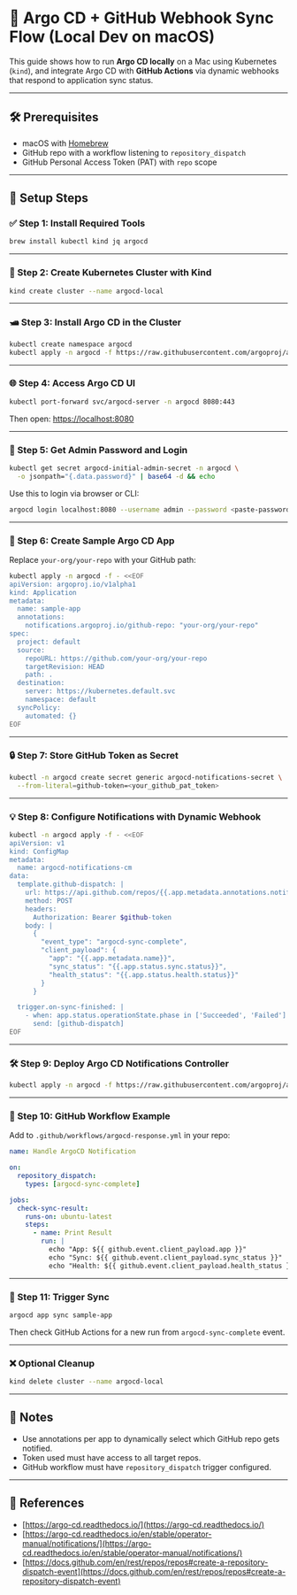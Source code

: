 # 🔁 Argo CD + GitHub Webhook Sync Flow (Local Dev on macOS)

This guide shows how to run **Argo CD locally** on a Mac using Kubernetes (`kind`), and integrate Argo CD with **GitHub Actions** via dynamic webhooks that respond to application sync status.

---

## 🛠️ Prerequisites

* macOS with [Homebrew](https://brew.sh/)
* GitHub repo with a workflow listening to `repository_dispatch`
* GitHub Personal Access Token (PAT) with `repo` scope

---

## 📆 Setup Steps

### ✅ Step 1: Install Required Tools

```bash
brew install kubectl kind jq argocd
```

---

### 🚀 Step 2: Create Kubernetes Cluster with Kind

```bash
kind create cluster --name argocd-local
```

---

### 🛥️ Step 3: Install Argo CD in the Cluster

```bash
kubectl create namespace argocd
kubectl apply -n argocd -f https://raw.githubusercontent.com/argoproj/argo-cd/stable/manifests/install.yaml
```

---

### 🌐 Step 4: Access Argo CD UI

```bash
kubectl port-forward svc/argocd-server -n argocd 8080:443
```

Then open: [https://localhost:8080](https://localhost:8080)

---

### 🔐 Step 5: Get Admin Password and Login

```bash
kubectl get secret argocd-initial-admin-secret -n argocd \
  -o jsonpath="{.data.password}" | base64 -d && echo
```

Use this to login via browser or CLI:

```bash
argocd login localhost:8080 --username admin --password <paste-password> --insecure
```

---

### 📆 Step 6: Create Sample Argo CD App

Replace `your-org/your-repo` with your GitHub path:

```bash
kubectl apply -n argocd -f - <<EOF
apiVersion: argoproj.io/v1alpha1
kind: Application
metadata:
  name: sample-app
  annotations:
    notifications.argoproj.io/github-repo: "your-org/your-repo"
spec:
  project: default
  source:
    repoURL: https://github.com/your-org/your-repo
    targetRevision: HEAD
    path: .
  destination:
    server: https://kubernetes.default.svc
    namespace: default
  syncPolicy:
    automated: {}
EOF
```

---

### 🔒 Step 7: Store GitHub Token as Secret

```bash
kubectl -n argocd create secret generic argocd-notifications-secret \
  --from-literal=github-token=<your_github_pat_token>
```

---

### 💡 Step 8: Configure Notifications with Dynamic Webhook

```bash
kubectl -n argocd apply -f - <<EOF
apiVersion: v1
kind: ConfigMap
metadata:
  name: argocd-notifications-cm
data:
  template.github-dispatch: |
    url: https://api.github.com/repos/{{.app.metadata.annotations.notifications\.argoproj\.io/github-repo}}/dispatches
    method: POST
    headers:
      Authorization: Bearer $github-token
    body: |
      {
        "event_type": "argocd-sync-complete",
        "client_payload": {
          "app": "{{.app.metadata.name}}",
          "sync_status": "{{.app.status.sync.status}}",
          "health_status": "{{.app.status.health.status}}"
        }
      }

  trigger.on-sync-finished: |
    - when: app.status.operationState.phase in ['Succeeded', 'Failed']
      send: [github-dispatch]
EOF
```

---

### 🛠️ Step 9: Deploy Argo CD Notifications Controller

```bash
kubectl apply -n argocd -f https://raw.githubusercontent.com/argoproj/argo-cd/stable/notifications/install.yaml
```

---

### 🔄 Step 10: GitHub Workflow Example

Add to `.github/workflows/argocd-response.yml` in your repo:

```yaml
name: Handle ArgoCD Notification

on:
  repository_dispatch:
    types: [argocd-sync-complete]

jobs:
  check-sync-result:
    runs-on: ubuntu-latest
    steps:
      - name: Print Result
        run: |
          echo "App: ${{ github.event.client_payload.app }}"
          echo "Sync: ${{ github.event.client_payload.sync_status }}"
          echo "Health: ${{ github.event.client_payload.health_status }}"
```

---

### 🔁 Step 11: Trigger Sync

```bash
argocd app sync sample-app
```

Then check GitHub Actions for a new run from `argocd-sync-complete` event.

---

### ❌ Optional Cleanup

```bash
kind delete cluster --name argocd-local
```

---

## 🔐 Notes

* Use annotations per app to dynamically select which GitHub repo gets notified.
* Token used must have access to all target repos.
* GitHub workflow must have `repository_dispatch` trigger configured.

---

## 🔗 References

* [https://argo-cd.readthedocs.io/](https://argo-cd.readthedocs.io/)
* [https://argo-cd.readthedocs.io/en/stable/operator-manual/notifications/](https://argo-cd.readthedocs.io/en/stable/operator-manual/notifications/)
* [https://docs.github.com/en/rest/repos/repos#create-a-repository-dispatch-event](https://docs.github.com/en/rest/repos/repos#create-a-repository-dispatch-event)
